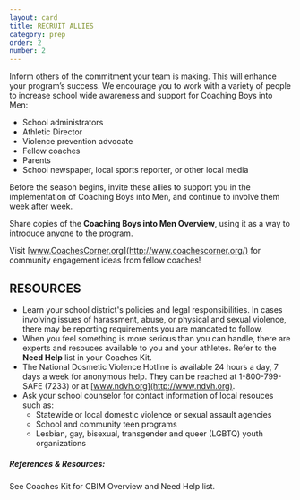 ```yaml
---
layout: card
title: RECRUIT ALLIES
category: prep
order: 2
number: 2
---
```


Inform others of the commitment your team is making. This will enhance your program’s success. We encourage you to work with a variety of people to increase school wide awareness and support for Coaching Boys into Men:

- School administrators
- Athletic Director
- Violence prevention advocate
- Fellow coaches
- Parents
- School newspaper, local sports reporter, or other local media

Before the season begins, invite these allies to support you in the implementation of Coaching Boys into Men, and continue to involve them week after week.

Share copies of the **Coaching Boys into Men Overview**, using it as a way to introduce anyone to the program.

Visit  [www.CoachesCorner.org](http://www.coachescorner.org/) for community engagement ideas from fellow coaches!

RESOURCES
---------

- Learn your school district's policies and legal responsibilities. In cases involving issues of harassment, abuse, or physical and sexual violence, there may be reporting requirements you are mandated to follow.
- When you feel something is more serious than you can handle, there are experts and resouces available to you and your athletes. Refer to the **Need Help** list in your Coaches Kit.
- The National Dosmetic Violence Hotline is available 24 hours a day, 7 days a week for anonymous help. They can be reached at 1-800-799-SAFE (7233) or at [www.ndvh.org](http://www.ndvh.org).
- Ask your school counselor for contact information of local resouces such as:
    - Statewide or local domestic violence or sexual assault agencies
    - School and community teen programs
    - Lesbian, gay, bisexual, transgender and queer (LGBTQ) youth organizations

##### References & Resources:
See Coaches Kit for CBIM Overview and Need Help list.
